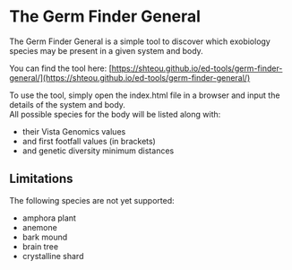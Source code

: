 # The Germ Finder General

The Germ Finder General is a simple tool to discover which exobiology
species may be present in a given system and body.

You can find the tool here: [https://shteou.github.io/ed-tools/germ-finder-general/](https://shteou.github.io/ed-tools/germ-finder-general/)

To use the tool, simply open the index.html file in a browser and input
the details of the system and body.  
All possible species for the body will be listed along with:

* their Vista Genomics values
* and first footfall values (in brackets)
* and genetic diversity minimum distances

## Limitations

The following species are not yet supported:

* amphora plant
* anemone
* bark mound
* brain tree
* crystalline shard

